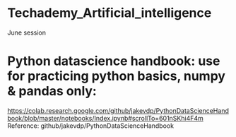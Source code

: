 # Techademy_Artificial_intelligence 
June session 
# Python datascience handbook: use for practicing python basics, numpy & pandas only: 
https://colab.research.google.com/github/jakevdp/PythonDataScienceHandbook/blob/master/notebooks/Index.ipynb#scrollTo=601nSKhi4F4m \
Reference: github/jakevdp/PythonDataScienceHandbook
